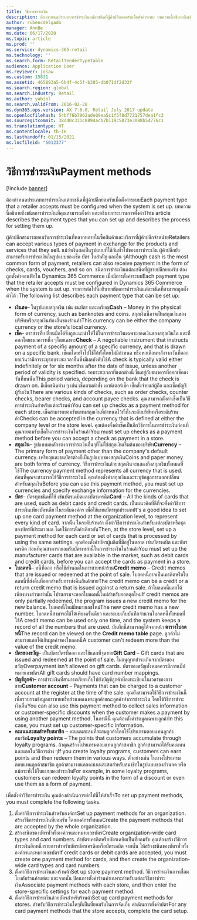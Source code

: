 ```yaml
---
title: วิธีการชำระเงิน
description: ต้องกำหนดประเภทการชำระเงินแต่ละชนิดที่ผู้ค้าปลีกยอมรับเมื่อตั้งค่าระบบ บทความนี้อธิบายถึงชนิดการชำระเงินที่คุณสามารถตั้งค่า และอธิบายกระบวนการตั้งค่า
author: rubencdelgado
manager: AnnBe
ms.date: 06/17/2020
ms.topic: article
ms.prod: ''
ms.service: dynamics-365-retail
ms.technology: ''
ms.search.form: RetailTenderTypeTable
audience: Application User
ms.reviewer: josaw
ms.custom: 15831
ms.assetid: 465893a5-6b4f-4c5f-b305-db071df2d33f
ms.search.region: global
ms.search.industry: Retail
ms.author: yabinl
ms.search.validFrom: 2016-02-28
ms.dyn365.ops.version: AX 7.0.0, Retail July 2017 update
ms.openlocfilehash: 54bff6b7962ade09ea5c1f5f8d7721757dea1fc3
ms.sourcegitcommit: 38d40c331c8894acb7b119c5073e3088b54776c1
ms.translationtype: HT
ms.contentlocale: th-TH
ms.lasthandoff: 01/15/2021
ms.locfileid: "5012377"
---
```

# <a name="payment-methods"></a><span data-ttu-id="573b0-104">วิธีการชำระเงิน</span><span class="sxs-lookup"><span data-stu-id="573b0-104">Payment methods</span></span>

[!include [banner](includes/banner.md)]

<span data-ttu-id="573b0-105">ต้องกำหนดประเภทการชำระเงินแต่ละชนิดที่ผู้ค้าปลีกยอมรับเมื่อตั้งค่าระบบ</span><span class="sxs-lookup"><span data-stu-id="573b0-105">Each payment type that a retailer accepts must be configured when the system is set up.</span></span> <span data-ttu-id="573b0-106">บทความนี้อธิบายถึงชนิดการชำระเงินที่คุณสามารถตั้งค่า และอธิบายกระบวนการตั้งค่า</span><span class="sxs-lookup"><span data-stu-id="573b0-106">This article describes the payment types that you can set up and describes the process for setting them up.</span></span>

<span data-ttu-id="573b0-107">ผู้ค้าปลีกสามารถยอมรับการชำระเงินที่หลากหลายในซื้อสินค้าและบริการที่ผู้ค้าปลีกจำหน่าย</span><span class="sxs-lookup"><span data-stu-id="573b0-107">Retailers can accept various types of payment in exchange for the products and services that they sell.</span></span> <span data-ttu-id="573b0-108">แม้ว่าเงินสดเป็นรูปแบบที่ใช้กันทั่วไปของการชำระเงิน ผู้ค้าปลีกยังสามารถรับการชำระเงินในรูปแบบของเช็ค บัตร ใบสำคัญ และอื่น ๆ</span><span class="sxs-lookup"><span data-stu-id="573b0-108">Although cash is the most common form of payment, retailers can also receive payment in the form of checks, cards, vouchers, and so on.</span></span> <span data-ttu-id="573b0-109">ชนิดการชำระเงินแต่ละชนิดที่ผู้ขายปลีกยอมรับ ต้องถูกตั้งค่าคอนฟิกใน Dynamics 365 Commerce เมื่อมีการตั้งค่าระบบ</span><span class="sxs-lookup"><span data-stu-id="573b0-109">Each payment type that the retailer accepts must be configured in Dynamics 365 Commerce when the system is set up.</span></span> <span data-ttu-id="573b0-110">รายการต่อไปนี้อธิบายชนิดการชำระเงินแต่ละชนิดที่สามารถถูกตั้งค่าได้ :</span><span class="sxs-lookup"><span data-stu-id="573b0-110">The following list describes each payment type that can be set up:</span></span>

- <span data-ttu-id="573b0-111">**เงินสด**– ในรูปแบบสกุลเงิน เช่น ธนบัตร และเหรียญ</span><span class="sxs-lookup"><span data-stu-id="573b0-111">**Cash** – Money in the physical form of currency, such as banknotes and coins.</span></span> <span data-ttu-id="573b0-112">สกุลเงินนี้อาจเป็นสกุลเงินของบริษัทหรือสกุลเงินท้องถิ่นของร้านค้า</span><span class="sxs-lookup"><span data-stu-id="573b0-112">This currency can be either the company currency or the store's local currency.</span></span>
- <span data-ttu-id="573b0-113">**เช็ค**– ตราสารที่เปลี่ยนมือได้ซึ่งถูกแนะนำให้ใช้ในการชำระเงินเฉพาะยอดเงินของสกุลเงินใด และที่ออกโดยธนาคารหนึ่ง ๆโดยเฉพาะ</span><span class="sxs-lookup"><span data-stu-id="573b0-113">**Check** – A negotiable instrument that instructs payment of a specific amount of a specific currency, and that is drawn on a specific bank.</span></span> <span data-ttu-id="573b0-114">เช็คกโดยทั่วไปใช้ได้ทั้งโดยไม่มีกำหนด หรือหกเดือนหลังจากวันที่ออก ยกเว้นว่ามีการระบุรอบระยะเวลาอื่นซึ่งมีผลบังคับใช้</span><span class="sxs-lookup"><span data-stu-id="573b0-114">A check is typically valid either indefinitely or for six months after the date of issue, unless another period of validity is specified.</span></span> <span data-ttu-id="573b0-115">รอบระยะเวลาที่แตกต่างนี้ ขึ้นอยู่กับธนาคารที่ออกเช็คลงวันที่บนนั้น</span><span class="sxs-lookup"><span data-stu-id="573b0-115">This period varies, depending on the bank that the check is drawn on.</span></span> <span data-ttu-id="573b0-116">มีเช็คชนิดต่าง ๆ เช่น เช็คตามคำสั่ง เคาน์เตอร์เช็ค เช็คสั่งจ่ายแก่ผู้ถือ และเช็คบัญชีผู้รับเงิน</span><span class="sxs-lookup"><span data-stu-id="573b0-116">There are various kinds of checks, such as order checks, counter checks, bearer checks, and account payee checks.</span></span> <span data-ttu-id="573b0-117">คุณสามารถตั้งค่าเช็คเป็นวิธีการชำระเงินสำหรับแต่ละร้านค้า</span><span class="sxs-lookup"><span data-stu-id="573b0-117">You can set up checks as a payment method for each store.</span></span> <span data-ttu-id="573b0-118">เช็คสามารถยอมรับแทนสกุลเงินที่กำหนดไว้ทั้งในระดับบริษัทหรือระดับร้านค้า</span><span class="sxs-lookup"><span data-stu-id="573b0-118">Checks can be accepted in the currency that is defined at either the company level or the store level.</span></span> <span data-ttu-id="573b0-119">คุณต้องตั้งค่าเช็คเป็นอีกวิธีการในการชำระเงินก่อนที่คุณจะยอมรับเช็คในการชำระเงินในร้านค้า</span><span class="sxs-lookup"><span data-stu-id="573b0-119">You must set up checks as a payment method before you can accept a check as payment in a store.</span></span>
- <span data-ttu-id="573b0-120">**สกุลเงิน**– รูปแบบมหลักของการชำระเงินอื่นๆที่ไม่ใช่สกุลเงินเริ่มต้นของบริษัท</span><span class="sxs-lookup"><span data-stu-id="573b0-120">**Currency** – The primary form of payment other than the company's default currency.</span></span> <span data-ttu-id="573b0-121">เหรียญและธนบัตรต่างก็เป็นรูปแบบของสกุลเงิน</span><span class="sxs-lookup"><span data-stu-id="573b0-121">Coins and paper money are both forms of currency.</span></span> <span data-ttu-id="573b0-122">วิธีการชำระเงินด้วยสกุลเงินจะแสดงถึงสกุลเงินทั้งหมดที่ใช้</span><span class="sxs-lookup"><span data-stu-id="573b0-122">The currency payment method represents all currency that is used.</span></span> <span data-ttu-id="573b0-123">ก่อนที่คุณจะสามารถใช้วิธีการชำระเงินนี้ คุณต้องตั้งค่าสกุลเงินและระบุข้อมูลการแลกเปลี่ยนสำหรับสกุลเงิน</span><span class="sxs-lookup"><span data-stu-id="573b0-123">Before you can use this payment method, you must set up currencies and specify exchange information for the currencies.</span></span>
- <span data-ttu-id="573b0-124">**บัตร**– บัตรทุกชนิดที่ใช้ เช่นบัตรเดบิตและบัตรเครดิต</span><span class="sxs-lookup"><span data-stu-id="573b0-124">**Card** – All the kinds of cards that are used, such as debit cards and credit cards.</span></span> <span data-ttu-id="573b0-125">เป็นแนวคิดที่ดีที่จะตั้งค่าวิธีการชำระเงินเพียงบัตรเดียวในระดับองค์กร เพื่อใช้แทนบัตรทุกประเภท</span><span class="sxs-lookup"><span data-stu-id="573b0-125">It's a good idea to set up one card payment method at the organization level, to represent every kind of card.</span></span> <span data-ttu-id="573b0-126">จากนั้น ในระดับร้านค้า ตั้งค่าวิธีการชำระเงินสำหรับแต่ละบัตรหรือชุดของบัตรที่ประมวลผล โดยใช้การตั้งค่าเดียวกัน</span><span class="sxs-lookup"><span data-stu-id="573b0-126">Then, at the store level, set up a payment method for each card or set of cards that is processed by using the same settings.</span></span> <span data-ttu-id="573b0-127">คุณต้องตั้งค่าบัตรผู้ผลิตที่มีอยู่ในตลาด เช่นบัตรเดบิต และบัตรเครดิต ก่อนที่คุณสามารถยอมรับบัตรเหล่านี้ในการชำระเงินในร้านค้า</span><span class="sxs-lookup"><span data-stu-id="573b0-127">You must set up the manufacturer cards that are available in the market, such as debit cards and credit cards, before you can accept the cards as payment in a store.</span></span>
- <span data-ttu-id="573b0-128">**ใบลดหนี้**– หนี้ที่ออก หรือใช้ส่วนลดในการขายหน้าร้าน</span><span class="sxs-lookup"><span data-stu-id="573b0-128">**Credit memo** – Credit memos that are issued or redeemed at the point of sale.</span></span> <span data-ttu-id="573b0-129">ใบลดหนี้อาจเป็นเครดิตหรือใบลดหนี้ที่ส่งคืนที่ออกสำหรับการส่งคืนสินค้าขาย</span><span class="sxs-lookup"><span data-stu-id="573b0-129">The credit memo can be a credit or a return credit memo that is issued against a return sale.</span></span> <span data-ttu-id="573b0-130">ถ้าใบลดหนี้แลกได้เพียงบางส่วนเท่านั้น โปรแกรมจะออกใบลดหนี้ใหม่สำหรับยอดดุลใหม่</span><span class="sxs-lookup"><span data-stu-id="573b0-130">If credit memos are only partially redeemed, the program issues a new credit memo for the new balance.</span></span> <span data-ttu-id="573b0-131">ใบลดหนี้ใหม่มีหมายเลขใหม่</span><span class="sxs-lookup"><span data-stu-id="573b0-131">The new credit memo has a new number.</span></span> <span data-ttu-id="573b0-132">ใบลดหนี้สามารถใช้ได้เพียงครั้งเดียว และระบบเก็บบันทึกจำนวนใบลดหนี้ทั้งหมดที่ใช้</span><span class="sxs-lookup"><span data-stu-id="573b0-132">A credit memo can be used only one time, and the system keeps a record of all the numbers that are used.</span></span> <span data-ttu-id="573b0-133">บันทึกนี้สามารถดูได้จากหน้า **ตารางใบลดหนี้**</span><span class="sxs-lookup"><span data-stu-id="573b0-133">The record can be viewed on the **Credit memo table** page.</span></span> <span data-ttu-id="573b0-134">ลูกค้าไม่สามารถแลกได้เกินมูลค่าของใบลดหนี้</span><span class="sxs-lookup"><span data-stu-id="573b0-134">A customer can't redeem more than the value of the credit memo.</span></span>
- <span data-ttu-id="573b0-135">**บัตรของขวัญ**– เป็นบัตรบัตรที่ออก และใช้แลกที่จุดขาย</span><span class="sxs-lookup"><span data-stu-id="573b0-135">**Gift Card** – Gift cards that are issued and redeemed at the point of sale.</span></span> <span data-ttu-id="573b0-136">ไม่อนุญาตชำระเกินจากบัตรของขวัญ</span><span class="sxs-lookup"><span data-stu-id="573b0-136">Overpayment isn't allowed on gift cards.</span></span> <span data-ttu-id="573b0-137">บัตรของขวัญทั้งหมดควรมีการแม็ปหมายเลขบัตร</span><span class="sxs-lookup"><span data-stu-id="573b0-137">All gift cards should have card number mappings.</span></span> 
- <span data-ttu-id="573b0-138">**บัญชีลูกค้า**– การชำระเงินที่สามารถเรียกเก็บไปยังบัญชีลูกค้าที่ลงทะเบียนในเวลาของการขาย</span><span class="sxs-lookup"><span data-stu-id="573b0-138">**Customer account** – Payments that can be charged to a customer account at the register at the time of the sale.</span></span> <span data-ttu-id="573b0-139">คุณยังสามารถใช้วิธีการชำระเงินนี้เพื่อรวบรวมข้อมูลการขายหรือส่วนลดเฉพาะลูกค้าขณะลูกค้าทำการชำระเงิน โดยใช้วิธีการชำระเงินอื่น</span><span class="sxs-lookup"><span data-stu-id="573b0-139">You can also use this payment method to collect sales information or customer-specific discounts when the customer makes a payment by using another payment method.</span></span> <span data-ttu-id="573b0-140">ในกรณีนี้ คุณต้องตั้งค่าข้อมูลเฉพาะลูกค้า</span><span class="sxs-lookup"><span data-stu-id="573b0-140">In this case, you must set up customer-specific information.</span></span>
- <span data-ttu-id="573b0-141">**คะแนนสะสมสำหรับสมาชิก** – คะแนนสะสมที่สะสมลูกค้าโดยใช้โปรแกรมตอบแทนลูกค้าสมาชิก</span><span class="sxs-lookup"><span data-stu-id="573b0-141">**Loyalty points** – The points that customers accumulate through loyalty programs.</span></span> <span data-ttu-id="573b0-142">ถ้าคุณสร้างโปรแกรมตอบแทนลูกค้าสมาชิก ลูกค้าสามารถได้รับคะแนน และแลกในวิธีการต่าง ๆ</span><span class="sxs-lookup"><span data-stu-id="573b0-142">If you create loyalty programs, customers can earn points and then redeem them in various ways.</span></span> <span data-ttu-id="573b0-143">ตัวอย่างเช่น ในบางโปรแกรมตอบแทนลูกค้าสมาชิก ลูกค้าสามารถแลกคะแนนสะสมสำหรับสมาชิกในรูปแบบของส่วนลด หรือแม้กระทั่งใช้ในแบบของชำระเงิน</span><span class="sxs-lookup"><span data-stu-id="573b0-143">For example, in some loyalty programs, customers can redeem loyalty points in the form of a discount or even use them as a form of payment.</span></span>

<span data-ttu-id="573b0-144">เพื่อตั้งค่าวิธีการชำระเงิน คุณต้องดำเนินการต่อไปนี้ให้สำเร็จ</span><span class="sxs-lookup"><span data-stu-id="573b0-144">To set up payment methods, you must complete the following tasks.</span></span>

1. <span data-ttu-id="573b0-145">ตั้งค่าวิธีการชำระเงินสำหรับองค์กร</span><span class="sxs-lookup"><span data-stu-id="573b0-145">Set up payment methods for an organization.</span></span> <span data-ttu-id="573b0-146">สร้างวิธีการชำระเงินที่ยอมรับ โดยองค์กรทั้งหมด</span><span class="sxs-lookup"><span data-stu-id="573b0-146">Create the payment methods that are accepted by the whole organization.</span></span>
2. <span data-ttu-id="573b0-147">สร้างชนิดของบัตรทั่วทั้งองค์กรและหมายเลขบัตร</span><span class="sxs-lookup"><span data-stu-id="573b0-147">Create organization-wide card types and card numbers.</span></span> <span data-ttu-id="573b0-148">ถ้าบัตรเครดิตหรือบัตรเดบิตเป็นที่ยอมรับ คุณต้องสร้างวิธีการชำระเงินอีกหนึ่งรายการสำหรับบัตรบัตรเครดิตหรือบัตรเดบิต จากนั้น ให้สร้างชนิดของบัตรทั่วทั้งองค์กรและหมายเลขบัตร</span><span class="sxs-lookup"><span data-stu-id="573b0-148">If credit cards or debit cards are accepted, you must create one payment method for cards, and then create the organization-wide card types and card numbers.</span></span>
3. <span data-ttu-id="573b0-149">ตั้งค่าวิธีการชำระเงินของร้านค้า</span><span class="sxs-lookup"><span data-stu-id="573b0-149">Set up store payment method.</span></span> <span data-ttu-id="573b0-150">วิธีการชำระเงินการเชื่อมโยงกับร้านค้าแต่ละ และจากนั้น ป้อนการตั้งค่าร้านค้าเฉพาะสำหรับแต่ละวิธีการชำระเงิน</span><span class="sxs-lookup"><span data-stu-id="573b0-150">Associate payment methods with each store, and then enter the store-specific settings for each payment method.</span></span>
4. <span data-ttu-id="573b0-151">ตั้งค่าวิธีการชำระเงินด้วยบัตรสำหรับร้านค้า</span><span class="sxs-lookup"><span data-stu-id="573b0-151">Set up card payment methods for stores.</span></span> <span data-ttu-id="573b0-152">สำหรับวิธีการชำระเงินใดๆที่เป็นที่ยอมรับในการจัดเก็บ ดำเนินการตั้งค่าบัตร</span><span class="sxs-lookup"><span data-stu-id="573b0-152">For any card payment methods that the store accepts, complete the card setup.</span></span>
